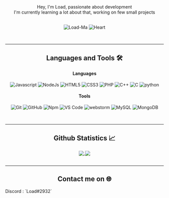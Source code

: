 <div align="center">
Hey, I'm Load, passionate about development
<br>I'm currently learning a lot about that, working on few small projects
<br><br>

![Load-Ma](https://img.shields.io/badge/Load-Ma-7248C3?style=for-the-badge) ![Heart](https://img.shields.io/badge/Coding%20with-💜-7248C3?style=for-the-badge)
</div>

<br>

---

<h2 align="center">Languages and Tools 🛠</h2>
<h4 align="center">Languages</h4>

<div align="center">

  ![Javascript](https://img.shields.io/badge/JavaScript-323330?style=for-the-badge&logo=javascript&logoColor=F7DF1E) ![NodeJs](https://img.shields.io/badge/Node.js-43853D?style=for-the-badge&logo=node.js&logoColor=white) ![HTML5](https://img.shields.io/badge/HTML5-E34F26?style=for-the-badge&logo=html5&logoColor=white) ![CSS3](https://img.shields.io/badge/CSS3-1572B6?style=for-the-badge&logo=css3&logoColor=white) ![PHP](https://img.shields.io/badge/PHP-777BB4?style=for-the-badge&logo=php&logoColor=white) ![C++](https://img.shields.io/badge/C%2B%2B-00599C?style=for-the-badge&logo=c%2B%2B&logoColor=white) ![C](https://img.shields.io/badge/C-00599C?style=for-the-badge&logo=c&logoColor=white) ![python](https://img.shields.io/badge/Python-14354C?style=for-the-badge&logo=python&logoColor=white)

</div>

<h4 align="center">Tools</h4>

<div align="center">

  ![Git](https://img.shields.io/badge/-Git-%23F05032?style=for-the-badge&logo=git&logoColor=%23ffffff) ![GitHub](https://img.shields.io/badge/GitHub-100000?style=for-the-badge&logo=github&logoColor=white) ![Npm](https://img.shields.io/badge/-npm-CB3837?style=for-the-badge&logo=npm) ![VS Code](http://img.shields.io/badge/-VS%20Code-007ACC?style=for-the-badge&logo=visual-studio-code&logoColor=ffffff) ![webstorm](https://img.shields.io/badge/-WebStorm-33bbff?style=for-the-badge&logoColor=white&logo=webstorm) ![MySQL](	https://img.shields.io/badge/MySQL-00000F?style=for-the-badge&logo=mysql&logoColor=white) ![MongoDB](https://img.shields.io/badge/MongoDB-4EA94B?style=for-the-badge&logo=mongodb&logoColor=white)

</div>

<br>

---

<h2 align="center"> Github Statistics 📈 </h2>
<div align="center">
  <a href="">
      <img align="center" src="https://github-readme-stats-sigma-five.vercel.app/api?username=Load-Ma&title_color=ec64ff&text_color=ffffff&icon_color=7248C3&bg_color=2d2d2d&hide_border=true&show_icons=true&include_all_commits=true&count_private=true&line_height=40"/>
    </a>
    <a href="">
      <img align="center" src="https://github-readme-stats.vercel.app/api/top-langs/?username=Load-Ma&title_color=ec64ff&text_color=ffffff&icon_color=7248C3&bg_color=2d2d2d&hide_border=true&show_icons=true&include_all_commits=true&count_private=true&line_height=40&hide=css"/>
    </a>
</div>

<br>

---

<h2 align="center"> Contact me on 🌐</h2>
Discord : `Load#2932`
